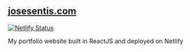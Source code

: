 ## [josesentis.com](https://www.josesentis.com) 
[![Netlify Status](https://api.netlify.com/api/v1/badges/ff175933-91e1-4ec2-9f54-c0b93dfe8926/deploy-status)](https://app.netlify.com/sites/josesentis/deploys)

My portfolio website built in ReactJS and deployed on Netlify
